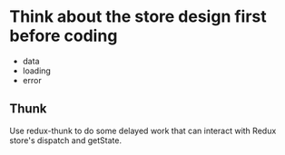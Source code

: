 # Think about the store design first before coding

* data
* loading
* error

## Thunk
Use redux-thunk to do some delayed work that can interact with Redux store's dispatch and getState.